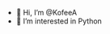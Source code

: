 - 👋 Hi, I’m @KofeeA
- 👀 I’m interested in Python

<!---
KofeeA/KofeeA is a ✨ special ✨ repository because its `README.md` (this file) appears on your GitHub profile.
You can click the Preview link to take a look at your changes.
--->
